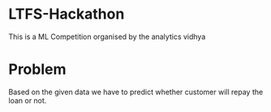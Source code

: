 # LTFS-Hackathon
This is a ML Competition organised by the analytics vidhya
# Problem
Based on the given data we have to predict whether customer will repay the loan or not.
